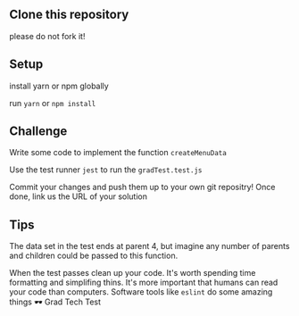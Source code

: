 ## Clone this repository
please do not fork it!

## Setup
install yarn or npm globally 

run `yarn` or `npm install`

## Challenge
Write some code to implement the function `createMenuData`

Use the test runner `jest` to run the `gradTest.test.js` 

Commit your changes and push them up to your own git repositry!
Once done, link us the URL of your solution

## Tips

The data set in the test ends at parent 4, but imagine any number of parents and children could be passed to this function.

When the test passes clean up your code.
It's worth spending time formatting and simplifing thins.
It's more important that humans can read your code than computers.
Software tools like `eslint` do some amazing things 🕶
 Grad Tech Test 
